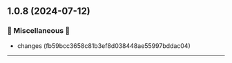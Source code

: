 ## 1.0.8 (2024-07-12)

### 🔀 Miscellaneous 🔀

- changes (fb59bcc3658c81b3ef8d038448ae55997bddac04)

---

